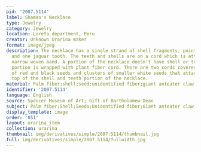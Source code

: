 ```yaml
---
pid: '2007.5114'
label: Shaman's Necklace
type: Jewelry
category: Jewelry
location: Loreto department, Peru
creator: Unknown Urarina maker
format: image/jpeg
description: The necklace has a single strand of shell fragments, pointed teeth, hoof
  and one jaguar tooth. The teeth and shells are on a cord which is attached to a
  narrow woven band. A portion of the necklace doesn't have shell or teeth, and that
  portion is wrapped with plant fiber cord. There are two cords covered with clusters
  of red and black seeds and clusters of smaller white seeds that attach near the
  top of the shell and teeth portion of the necklace.
material: Palm fiber;shell;seed;unidentified fiber;giant anteater claw;jaguar claw
identifier: '2007.5114'
language: English
source: Spencer Museum of Art; Gift of Bartholomew Dean
subject: Palm fiber;Shell;Seeds;Unidentified fiber;Giant anteater claw;Jaguar claw;Jewelry
display_template: image
order: '051'
layout: urarina_item
collection: urarina
thumbnail: img/derivatives/simple/2007.5114/thumbnail.jpg
full: img/derivatives/simple/2007.5114/fullwidth.jpg
---
```

